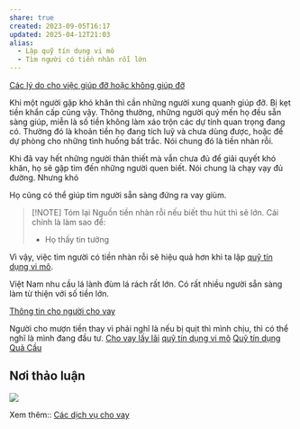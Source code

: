 ```yaml
---
share: true
created: 2023-09-05T16:17
updated: 2025-04-12T21:03
alias:
  - Lập quỹ tín dụng vi mô
  - Tìm người có tiền nhàn rỗi lớn
---
```

[Các lý do cho việc giúp đỡ hoặc không giúp đỡ](../T%C3%A0i%20li%E1%BB%87u/Ni%E1%BB%81m%20tin/C%C3%A1c%20l%C3%BD%20do%20cho%20vi%E1%BB%87c%20gi%C3%BAp%20%C4%91%E1%BB%A1%20ho%E1%BA%B7c%20kh%C3%B4ng%20gi%C3%BAp%20%C4%91%E1%BB%A1.md)

Khi một người gặp khó khăn thì cần những người xung quanh giúp đỡ. Bị kẹt tiền khẩn cấp cũng vậy. Thông thường, những người quý mến họ đều sẵn sàng giúp, miễn là số tiền không làm xáo trộn các dự tính quan trọng đang có. Thường đó là khoản tiền họ đang tích luỹ và chưa dùng được, hoặc để dự phòng cho những tình huống bất trắc. Nói chung đó là tiền nhàn rỗi.

Khi đã vay hết những người thân thiết mà vẫn chưa đủ để giải quyết khó khăn, họ sẽ gặp tìm đến những người quen biết. Nói chung là chạy vạy đủ đường. Nhưng khó 

Họ cũng có thể giúp tìm người sẵn sàng đứng ra vay giùm.

> [!NOTE] Tóm lại
> Nguồn tiền nhàn rỗi nếu biết thu hút thì sẽ lớn. Cái chính là làm sao để:
> - Họ thấy tin tưởng

Vì vậy, việc tìm người có tiền nhàn rỗi sẽ hiệu quả hơn khi ta lập [quỹ tín dụng vi mô](../../../%E2%9A%A1Hi%E1%BB%83u%20bi%E1%BA%BFt%20s%C3%A2u/Ph%C3%A1t%20tri%E1%BB%83n%20b%E1%BB%81n%20v%E1%BB%AFng/H%E1%BB%97%20tr%E1%BB%A3%20ng%C6%B0%E1%BB%9Di%20y%E1%BA%BFu%20th%E1%BA%BF/T%C3%A0i%20ch%C3%ADnh%20vi%20m%C3%B4/index.md).

Việt Nam nhu cầu lá lành đùm lá rách rất lớn. Có rất nhiều người sẵn sàng làm từ thiện với số tiền lớn.

[Thông tin cho người cho vay](../T%C3%A0i%20li%E1%BB%87u/Th%C3%B4ng%20tin%20cho%20ng%C6%B0%E1%BB%9Di%20cho%20vay.md)


Người cho mượn tiền thay vì phải nghĩ là nếu bị quịt thì mình chịu, thì có thể nghĩ là mình đang đầu tư.
[Cho vay lấy lãi](../../../%F0%9F%93%9CT%C3%A0i%20nguy%C3%AAn/%C3%9D%20t%C6%B0%E1%BB%9Fng%20ki%E1%BA%BFm%20ti%E1%BB%81n/3%20%C3%9D%20t%C6%B0%E1%BB%9Fng/T%E1%BB%B1%20kinh%20doanh,%20%C4%91%E1%BA%A7u%20t%C6%B0/Cho%20vay%20l%E1%BA%A5y%20l%C3%A3i.md)
[quỹ tín dụng vi mô](../../../%E2%9A%A1Hi%E1%BB%83u%20bi%E1%BA%BFt%20s%C3%A2u/Ph%C3%A1t%20tri%E1%BB%83n%20b%E1%BB%81n%20v%E1%BB%AFng/H%E1%BB%97%20tr%E1%BB%A3%20ng%C6%B0%E1%BB%9Di%20y%E1%BA%BFu%20th%E1%BA%BF/T%C3%A0i%20ch%C3%ADnh%20vi%20m%C3%B4/index.md)
[Quỹ tín dụng Quả Cầu](../Qu%E1%BB%B9%20t%C3%ADn%20d%E1%BB%A5ng%20Qu%E1%BA%A3%20C%E1%BA%A7u.md)


## Nơi thảo luận
![](https://i.imgur.com/OtW4epu.png)

Xem thêm:: [Các dịch vụ cho vay](../../../%F0%9F%93%9CT%C3%A0i%20nguy%C3%AAn/C%C3%A1c%20d%E1%BB%8Bch%20v%E1%BB%A5%20cho%20vay.md)